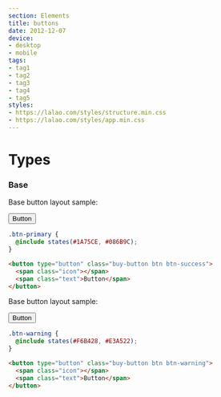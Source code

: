 ```yaml
---
section: Elements
title: buttons
date: 2012-12-07
device: 
- desktop
- mobile
tags:
- tag1
- tag2
- tag3
- tag4
- tag5
styles: 
- https://lalao.com/styles/structure.min.css
- https://lalao.com/styles/app.min.css
---
```


Types
============

### Base

Base button layout sample:



<button type="button" class="buy-button btn btn-success">
  <span class="icon"></span>
  <span class="text">Button</span>
</button>

~~~scss
.btn-primary {
  @include states(#1A75CE, #086B9C);
}
~~~

~~~html
<button type="button" class="buy-button btn btn-success">
  <span class="icon"></span>
  <span class="text">Button</span>
</button>
~~~


Base button layout sample:

<button type="button" class="buy-button btn btn-warning">
  <span class="icon"></span>
  <span class="text">Button</span>
</button>

~~~scss
.btn-warning {
  @include states(#F6B428, #E3A522);
}
~~~

~~~html
<button type="button" class="buy-button btn btn-warning">
  <span class="icon"></span>
  <span class="text">Button</span>
</button>
~~~

